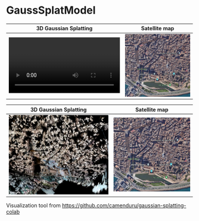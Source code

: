 # GaussSplatModel

3D Gaussian Splatting      |  Satellite map
:-------------------------:|:-------------------------:
![](/out_media/3Dmodel_down.mp4)  |  ![](/out_media/Sat_map.png)

3D Gaussian Splatting      |  Satellite map
:-------------------------:|:-------------------------:
![](/out_media/3Dmap.png)  |  ![](/out_media/Sat_map.png)

Visualization tool from https://github.com/camenduru/gaussian-splatting-colab
